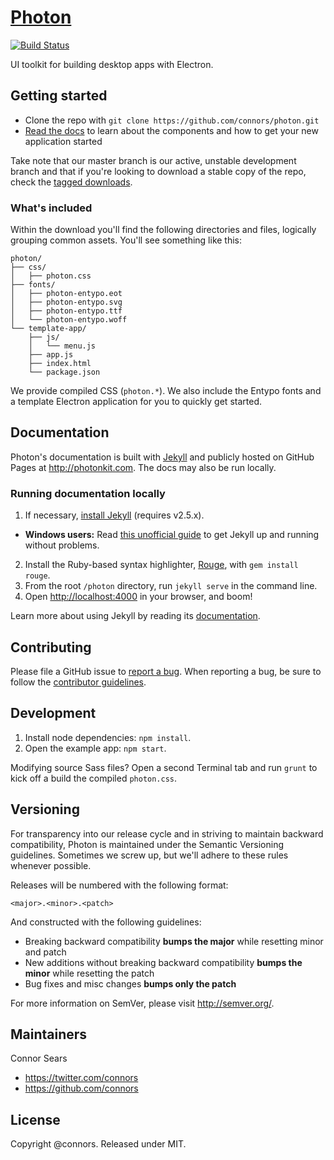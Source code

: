 # [Photon](http://photonkit.com/)

[![Build Status](https://img.shields.io/travis/connors/photon/master.svg)](https://travis-ci.org/connors/photon)

UI toolkit for building desktop apps with Electron.

## Getting started

* Clone the repo with `git clone https://github.com/connors/photon.git`
* [Read the docs](http://photonkit.com) to learn about the components and how to get your new application started

Take note that our master branch is our active, unstable development branch and that if you're looking to download a stable copy of the repo, check the [tagged downloads](https://github.com/connors/photon/tags).

### What's included

Within the download you'll find the following directories and files, logically grouping common assets. You'll see something like this:

```
photon/
├── css/
│   ├── photon.css
├── fonts/
│   ├── photon-entypo.eot
│   ├── photon-entypo.svg
│   ├── photon-entypo.ttf
│   └── photon-entypo.woff
└── template-app/
    ├── js/
    │   └── menu.js
    ├── app.js
    ├── index.html
    └── package.json
```

We provide compiled CSS (`photon.*`). We also include the Entypo fonts and a template Electron application for you to quickly get started.

## Documentation

Photon's documentation is built with [Jekyll](http://jekyllrb.com) and publicly hosted on GitHub Pages at <http://photonkit.com>. The docs may also be run locally.

### Running documentation locally

1. If necessary, [install Jekyll](http://jekyllrb.com/docs/installation) (requires v2.5.x).
  * **Windows users:** Read [this unofficial guide](http://jekyll-windows.juthilo.com/) to get Jekyll up and running without problems.
2. Install the Ruby-based syntax highlighter, [Rouge](https://github.com/jneen/rouge), with `gem install rouge`.
3. From the root `/photon` directory, run `jekyll serve` in the command line.
4. Open <http://localhost:4000> in your browser, and boom!

Learn more about using Jekyll by reading its [documentation](http://jekyllrb.com/docs/home/).

## Contributing

Please file a GitHub issue to [report a bug](https://github.com/connors/photon/issues). When reporting a bug, be sure to follow the [contributor guidelines](https://github.com/connors/photon/blob/master/CONTRIBUTING.md).


## Development

1. Install node dependencies: `npm install`.
2. Open the example app: `npm start`.

Modifying source Sass files? Open a second Terminal tab and run `grunt` to kick off a build the compiled `photon.css`.

## Versioning

For transparency into our release cycle and in striving to maintain backward compatibility, Photon is maintained under the Semantic Versioning guidelines. Sometimes we screw up, but we'll adhere to these rules whenever possible.

Releases will be numbered with the following format:

`<major>.<minor>.<patch>`

And constructed with the following guidelines:

* Breaking backward compatibility **bumps the major** while resetting minor and patch
* New additions without breaking backward compatibility **bumps the minor** while resetting the patch
* Bug fixes and misc changes **bumps only the patch**

For more information on SemVer, please visit <http://semver.org/>.

## Maintainers

Connor Sears

* <https://twitter.com/connors>
* <https://github.com/connors>

## License

Copyright @connors. Released under MIT.
